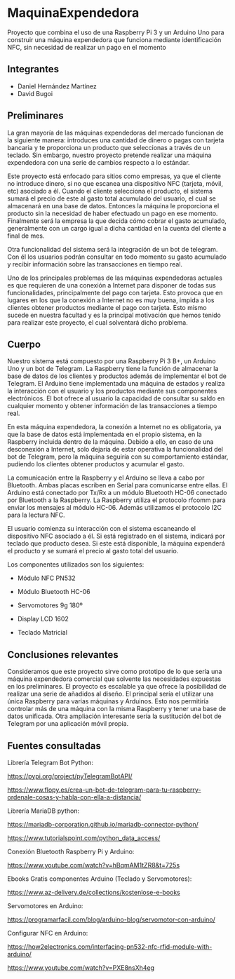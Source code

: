 # MaquinaExpendedora
Proyecto que combina el uso de una Raspberry Pi 3 y un Arduino Uno para construir una máquina expendedora que funciona mediante identificación NFC, sin necesidad de realizar un pago en el momento

## Integrantes

- Daniel Hernández Martínez
- David Bugoi

## Preliminares

La gran mayoría de las máquinas expendedoras del mercado funcionan de la siguiente manera: introduces una cantidad de dinero o pagas con tarjeta bancaria y te proporciona un producto que seleccionas a través de un teclado. Sin embargo, nuestro proyecto pretende realizar una máquina expendedora con una serie de cambios respecto a lo estándar. 


Este proyecto está enfocado para sitios como empresas, ya que el cliente no introduce dinero, si no que escanea una dispositivo NFC (tarjeta, móvil, etc) asociado a él. Cuando el cliente selecciona el producto, el sistema sumará el precio de este al gasto total acumulado del usuario, el cual se almacenará en una base de datos. Entonces la máquina le proporciona el producto sin la necesidad de haber efectuado un pago en ese momento. Finalmente será la empresa la que decida cómo cobrar el gasto acumulado, generalmente con un cargo igual a dicha cantidad en la cuenta del cliente a final de mes. 


Otra funcionalidad del sistema será la integración de un bot de telegram. Con él los usuarios podrán consultar en todo momento su gasto acumulado y recibir información sobre las transacciones en tiempo real.


Uno de los principales problemas de las máquinas expendedoras actuales es que requieren de una conexión a Internet para disponer de todas sus funcionalidades, principalmente del pago con tarjeta. Esto provoca que en lugares en los que la conexión a Internet no es muy buena, impida a los clientes obtener productos mediante el pago con tarjeta. Esto mismo sucede en nuestra facultad y es la principal motivación que hemos tenido para realizar este proyecto, el cual solventará dicho problema.


## Cuerpo

Nuestro sistema está compuesto por una Raspberry Pi 3 B+, un Arduino Uno y un bot de Telegram. La Raspberry tiene la función de almacenar la base de datos de los clientes y productos además de implementar el bot de Telegram. El Arduino tiene implementada una máquina de estados y realiza la interacción con el usuario y los productos mediante sus componentes electrónicos.  El bot ofrece al usuario la capacidad de consultar su saldo en cualquier momento y obtener información de las transacciones a tiempo real.


En esta máquina expendedora, la conexión a Internet no es obligatoria, ya que la base de datos está implementada en el propio sistema, en la Raspberry incluida dentro de la máquina. Debido a ello, en caso de una desconexión a Internet, solo dejaría de estar operativa la funcionalidad del bot de Telegram, pero la máquina seguiría con su comportamiento estándar, pudiendo los clientes obtener productos y acumular el gasto.


La comunicación entre la Raspberry y el Arduino se lleva a cabo por Bluetooth. Ambas placas escriben en Serial para comunicarse entre ellas. El Arduino está conectado por Tx/Rx a un módulo Bluetooth HC-06 conectado por Bluetooth a la Raspberry. La Raspberry utiliza el protocolo rfcomm para enviar los mensajes al módulo HC-06. Además utilizamos el protocolo I2C para la lectura NFC.


El usuario comienza su interacción con el sistema escaneando el dispositivo NFC asociado a él. Si está registrado en el sistema, indicará por teclado que producto desea. Si este está disponible, la máquina expenderá el producto y se sumará el precio al gasto total del usuario.


Los componentes utilizados son los siguientes:

- Módulo NFC PN532

- Módulo Bluetooth HC-06

- Servomotores 9g 180º

- Display LCD 1602

- Teclado Matricial



## Conclusiones relevantes

Consideramos que este proyecto sirve como prototipo de lo que sería una máquina expendedora comercial que solvente las necesidades expuestas en los preliminares. El proyecto es escalable ya que ofrece la posibilidad de realizar una serie de añadidos al diseño. El principal sería el utilizar una única Raspberry para varias máquinas y Arduinos. Esto nos permitiría controlar más de una máquina con la misma Raspberry y tener una base de datos unificada. Otra ampliación interesante sería la sustitución del bot de Telegram por una aplicación móvil propia.


## Fuentes consultadas

Librería Telegram Bot Python:

https://pypi.org/project/pyTelegramBotAPI/

https://www.flopy.es/crea-un-bot-de-telegram-para-tu-raspberry-ordenale-cosas-y-habla-con-ella-a-distancia/

Librería MariaDB python: 

https://mariadb-corporation.github.io/mariadb-connector-python/

https://www.tutorialspoint.com/python_data_access/

Conexión Bluetooth Raspberry Pi y Arduino:

https://www.youtube.com/watch?v=hBqmAM1tZR8&t=725s

Ebooks Gratis componentes Arduino (Teclado y Servomotores):

https://www.az-delivery.de/collections/kostenlose-e-books

Servomotores en Arduino:

https://programarfacil.com/blog/arduino-blog/servomotor-con-arduino/

Configurar NFC en Arduino:

https://how2electronics.com/interfacing-pn532-nfc-rfid-module-with-arduino/

https://www.youtube.com/watch?v=PXE8nsXh4eg
